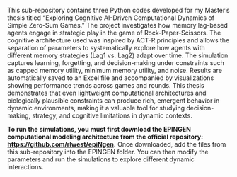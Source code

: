 This sub-repository contains three Python codes developed for my Master’s thesis titled “Exploring Cognitive AI-Driven Computational Dynamics of Simple Zero-Sum Games.” The project investigates how memory lag-based agents engage in strategic play in the game of Rock-Paper-Scissors. The cognitive architecture used was inspired by ACT-R principles and allows the separation of parameters to systematically explore how agents with different memory strategies (Lag1 vs. Lag2) adapt over time. The simulation captures learning, forgetting, and decision-making under constraints such as capped memory utility, minimum memory utility, and noise. Results are automatically saved to an Excel file and accompanied by visualizations showing performance trends across games and rounds. This thesis demonstrates that even lightweight computational architectures and biologically plausible constraints can produce rich, emergent behavior in dynamic environments, making it a valuable tool for studying decision-making, strategy, and cognitive limitations in dynamic contexts.

**To run the simulations, you must first download the EPINGEN computational modeling architecture from the official repository: https://github.com/rlwest/epiNgen.** Once downloaded, add the files from this sub-repository into the EPINGEN folder. You can then modify the parameters and run the simulations to explore different dynamic interactions.
